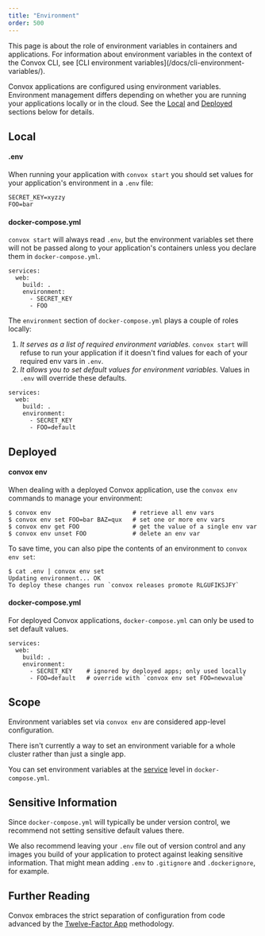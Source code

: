 ```yaml
---
title: "Environment"
order: 500
---
```


<div class="block-callout block-show-callout type-info" markdown="1">
This page is about the role of environment variables in containers and applications. For information about environment variables in the context of the Convox CLI, see [CLI environment variables](/docs/cli-environment-variables/).
</div>

Convox applications are configured using environment variables. Environment management differs depending on whether you are running your applications locally or in the cloud. See the [Local](#local) and [Deployed](#deployed) sections below for details.

## Local

#### .env

When running your application with `convox start` you should set values for your application's environment in a `.env` file:

```
SECRET_KEY=xyzzy
FOO=bar
```

#### docker-compose.yml

`convox start` will always read `.env`, but the environment variables set there will not be passed along to your application's containers unless you declare them in `docker-compose.yml`.

```
services:
  web:
    build: .
    environment:
      - SECRET_KEY
      - FOO
```

The `environment` section of `docker-compose.yml` plays a couple of roles locally:

1. _It serves as a list of required environment variables._ `convox start` will refuse to run your application if it doesn't find values for each of your required env vars in `.env`.
1. _It allows you to set default values for environment variables._ Values in `.env` will override these defaults.

```
services:
  web:
    build: .
    environment:
      - SECRET_KEY
      - FOO=default
```

## Deployed

#### convox env

When dealing with a deployed Convox application, use the `convox env` commands to manage your environment:

```
$ convox env                       # retrieve all env vars
$ convox env set FOO=bar BAZ=qux   # set one or more env vars
$ convox env get FOO               # get the value of a single env var
$ convox env unset FOO             # delete an env var
```

To save time, you can also pipe the contents of an environment to `convox env set`:

```
$ cat .env | convox env set
Updating environment... OK
To deploy these changes run `convox releases promote RLGUFIKSJFY`
```

#### docker-compose.yml

For deployed Convox applications, `docker-compose.yml` can only be used to set default values.

```
services:
  web:
    build: .
    environment:
      - SECRET_KEY    # ignored by deployed apps; only used locally
      - FOO=default   # override with `convox env set FOO=newvalue`
```

## Scope

Environment variables set via `convox env` are considered app-level configuration.

There isn't currently a way to set an environment variable for a whole cluster rather than just a single app.

You can set environment variables at the [service](https://convox.com/docs/definitions/#service) level in `docker-compose.yml`.

## Sensitive Information

Since `docker-compose.yml` will typically be under version control, we recommend not setting sensitive default values there.

We also recommend leaving your `.env` file out of version control and any images you build of your application to protect against leaking sensitive information. That might mean adding `.env` to `.gitignore` and `.dockerignore`, for example.

## Further Reading

Convox embraces the strict separation of configuration from code advanced by the [Twelve-Factor App](http://12factor.net/config) methodology.
